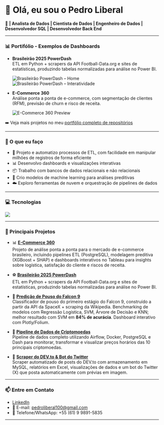 # 👋 Olá, eu sou o Pedro Liberal

🎯 **| Analista de Dados | Cientista de Dados | Engenheiro de Dados | Desenvolvedor SQL | Desenvolvedor Back End**

---
### 📊 Portifólio - Exemplos de Dashboards

- **Brasileirão 2025 PowerDash**  
  ETL em Python + scrapers da API Football-Data.org e sites de estatísticas, produzindo tabelas normalizadas para análise no Power BI.  

  ![Brasileirão PowerDash – Home](docs/images/Home.jpg)  
  ![Brasileirão PowerDash – Interatividade](docs/images/Gif_Dashboard.gif)

- **E-Commerce 360**  
  Análise ponta a ponta de e-commerce, com segmentação de clientes (RFM), previsão de churn e risco de receita.  

  ![E-Commerce 360 Preview](https://github.com/pedrinhenrik/ecommerce-360/blob/main/docs/DashBoard_Preview.png)

➡️ Veja mais projetos no meu [portfólio completo de repositórios](https://github.com/pedrinhenrik?tab=repositories)

---

### 💼 O que eu faço
- 🔄 Projeto e automatizo processos de ETL, com facilidade em manipular milhões de registros de forma eficiente
- 📊 Desenvolvo dashboards e visualizações interativas
- 📦 Trabalho com bancos de dados relacionais e não relacionais  
- 🤖 Crio modelos de machine learning para análises preditivas
- ☁️ Exploro ferramentas de nuvem e orquestração de pipelines de dados  

---

### 💻 Tecnologias

<div align="left">
  <img src="https://skillicons.dev/icons?i=aws,azure,docker,eclipse,git,github,js,linux,linkedin,matlab,mysql,postgresql,pycharm,python,sklearn,tensorflow,vscode,windows" />
</div>

---

### 📂 Principais Projetos

- 📊 [**E-Commerce 360**](https://github.com/pedrinhenrik/ecommerce-360)  
  Projeto de análise ponta a ponta para o mercado de e-commerce brasileiro, incluindo pipelines ETL (PostgreSQL), modelagem preditiva (XGBoost + SHAP) e dashboards interativos no Tableau para insights sobre logística, satisfação do cliente e riscos de receita.  

- ⚽ [**Brasileirão 2025 PowerDash**](https://github.com/pedrinhenrik/brasileirao-2025-powerdash)  
  ETL em Python + scrapers da API Football-Data.org e sites de estatísticas, produzindo tabelas normalizadas para análise no Power BI.  

- 🚀 [**Predição de Pouso do Falcon 9**](https://github.com/pedrinhenrik/falcon9-landing-prediction)  
  Classificador de pouso do primeiro estágio do Falcon 9, construído a partir da API da SpaceX + scraping da Wikipedia. Benchmarking de modelos com Regressão Logística, SVM, Árvore de Decisão e KNN; melhor resultado com SVM em **84% de acurácia**. Dashboard interativo com Plotly/Folium.  

- 🧩 [**Pipeline de Dados de Criptomoedas**](https://github.com/pedrinhenrik/crypto-data-pipeline)  
  Pipeline de dados completo utilizando Airflow, Docker, PostgreSQL e Dash para monitorar, transformar e visualizar preços horários das 10 principais criptomoedas.  

- 📑 [**Scraper do DEV.to & Bot do Twitter**](https://github.com/pedrinhenrik/devto-scraper)  
  Scraper automatizado de posts do DEV.to com armazenamento em MySQL, relatórios em Excel, visualizações de dados e um bot do Twitter (X) que posta automaticamente com prévias em imagem.  
---

### 📫 Entre em Contato

- [LinkedIn](https://www.linkedin.com/in/pedro-henrique-liberal/)  
- 📧 E-mail: pedroliberal100@gmail.com  
- 📱 Telefone/WhatsApp: +55 (61) 9 9891-5835  
---
